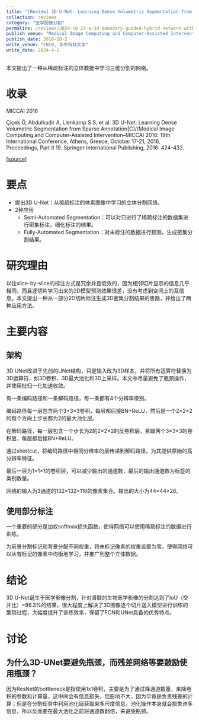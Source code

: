 ```yaml
---
title: "[Review] 3D U-Net: Learning Dense Volumetric Segmentation from Sparse Annotation"
collection: reviews
category: "医学图像分割"
permalink: /reviews/2024-10-23-a-3d-boundary-guided-hybrid-network-with-convolutions-and-transformers
publish_venue: "Medical Image Computing and Computer-Assisted Intervention (MICCAI), Athens, Greece"
publish_date: 2016-10-2
write_venue: "CBIB, 华中科技大学"
write_date: 2024-4-1
---
```


本文提出了一种从稀疏标注的立体数据中学习三维分割的网络。

# 收录

MICCAI 2016

Çiçek Ö, Abdulkadir A, Lienkamp S S, et al. 3D U-Net: Learning Dense Volumetric Segmentation from Sparse Annotation[C]//Medical Image Computing and Computer-Assisted Intervention–MICCAI 2016: 19th International Conference, Athens, Greece, October 17-21, 2016, Proceedings, Part II 19. Springer International Publishing, 2016: 424-432.

[[source]](https://link.springer.com/chapter/10.1007/978-3-319-46723-8_49)
# 要点

- 提出3D U-Net：从稀疏标注的体素图像中学习的立体分割网络。
- 2种应用
  -  Semi-Automated Segmentation：可以对只进行了稀疏标注的数据集进行密集标注，细化标注的结果。
  -  Fully-Automated Segmentation：对未标注的数据进行预测，生成密集分割结果。


# 研究理由

以往slice-by-slice的标注方式是冗余并且低效的，因为相邻切片显示的信息几乎相同，而且逐切片学习出来的2D模型预测效果很差，没有考虑到空间上的互信息。本文提出一种从一部分2D切片标注生成3D密集分割结果的思路，并给出了两种应用方法。

# 主要内容

## 架构

3D UNet改进于先前的UNet结构，只是输入改为3D样本，并将所有运算符替换为3D运算符，如3D卷积、3D最大池化和3D上采样。本文中尽量避免了瓶颈操作，并使用批归一化加速收敛。

有一条编码路径和一条解码路径，每一条都有4个分辨率级别。

编码路径每一层包含两个3×3×3卷积，每层都后接BN+ReLU，然后是一个2×2×2的每个方向上步长都为2的最大池化层。

在解码路径，每一层包含一个步长为2的2×2×2的反卷积层，紧跟两个3×3×3的卷积层，每层都后接BN+ReLU。

通过shortcut，将编码路径中相同分辨率的层传递到解码路径，为其提供原始的高分辨率特征。

最后一层为1×1×1的卷积层，可以减少输出的通道数，最后的输出通道数为标签的类别数量。

网络的输入为3通道的132×132×116的像素集合。输出的大小为44×44×28。

## 使用部分标注

一个重要的部分是加权softmax损失函数，使得网络可以使用稀疏标注的数据进行训练。

为前景分割标记和背景分配不同权重，将未标记像素的权重设置为零，使得网络可以从有标记的像素中均衡地学习，并推广到整个立体数据。

# 结论

3D U-Net诞生于医学影像分割，针对肾脏的生物医学影像的分割达到了IoU（交并比）=86.3%的结果，很大程度上解决了3D图像逐个切片送入模型进行训练的繁琐过程，大幅度提升了训练效率，保留了FCN和UNet具备的优秀特点。

# 讨论

## 为什么3D-UNet要避免瓶颈，而残差网络等要鼓励使用瓶颈？

因为ResNet的bottleneck是指使用1x1卷积，主要是为了通过降通道数量，来降卷积的参数和计算量，这中间会有信息损失，但影响不大，因为毕竟是负责残差的计算；但是在分割任务中利用池化层获取来多尺度信息，池化操作本身就会损失许多信息，所以反而要在最大池化之前将通道数翻倍，来避免瓶颈。
